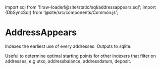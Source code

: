 import sql from '!!raw-loader!@site/static/sql/addressappears.sql';
import {DbSyncSql} from '@site/src/components/Common.js';

# AddressAppears

Indexes the earliest use of every addresses. Outputs to sqlite.

Useful to determine optimal starting points for other indexers that
filter on addresses, e.g utxo, addressbalance, addressdatum, deposit.

<DbSyncSql sql={sql} />
